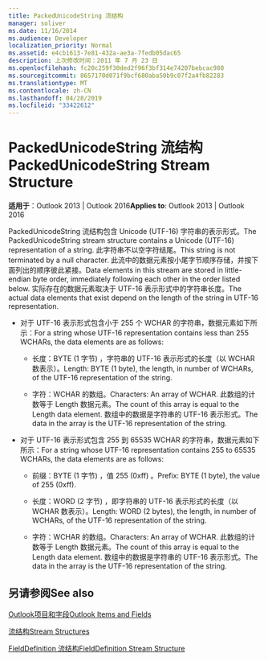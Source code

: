 ```yaml
---
title: PackedUnicodeString 流结构
manager: soliver
ms.date: 11/16/2014
ms.audience: Developer
localization_priority: Normal
ms.assetid: e4cb1613-7e81-432a-ae3a-7fedb05dac65
description: 上次修改时间：2011 年 7 月 23 日
ms.openlocfilehash: fc20c259f30ded2f96f3bf314e74207bebcac980
ms.sourcegitcommit: 8657170d071f9bcf680aba50b9c07f2a4fb82283
ms.translationtype: MT
ms.contentlocale: zh-CN
ms.lasthandoff: 04/28/2019
ms.locfileid: "33422612"
---
```

# <a name="packedunicodestring-stream-structure"></a><span data-ttu-id="248d6-103">PackedUnicodeString 流结构</span><span class="sxs-lookup"><span data-stu-id="248d6-103">PackedUnicodeString Stream Structure</span></span>

  
  
<span data-ttu-id="248d6-104">**适用于**：Outlook 2013 | Outlook 2016</span><span class="sxs-lookup"><span data-stu-id="248d6-104">**Applies to**: Outlook 2013 | Outlook 2016</span></span> 
  
<span data-ttu-id="248d6-105">PackedUnicodeString 流结构包含 Unicode (UTF-16) 字符串的表示形式。</span><span class="sxs-lookup"><span data-stu-id="248d6-105">The PackedUnicodeString stream structure contains a Unicode (UTF-16) representation of a string.</span></span> <span data-ttu-id="248d6-106">此字符串不以空字符结尾。</span><span class="sxs-lookup"><span data-stu-id="248d6-106">This string is not terminated by a null character.</span></span> <span data-ttu-id="248d6-107">此流中的数据元素按小尾字节顺序存储，并按下面列出的顺序彼此紧接。</span><span class="sxs-lookup"><span data-stu-id="248d6-107">Data elements in this stream are stored in little-endian byte order, immediately following each other in the order listed below.</span></span> <span data-ttu-id="248d6-108">实际存在的数据元素取决于 UTF-16 表示形式中的字符串长度。</span><span class="sxs-lookup"><span data-stu-id="248d6-108">The actual data elements that exist depend on the length of the string in UTF-16 representation.</span></span>
  
- <span data-ttu-id="248d6-109">对于 UTF-16 表示形式包含小于 255 个 WCHAR 的字符串，数据元素如下所示：</span><span class="sxs-lookup"><span data-stu-id="248d6-109">For a string whose UTF-16 representation contains less than 255 WCHARs, the data elements are as follows:</span></span>
    
  - <span data-ttu-id="248d6-110">长度：BYTE (1 字节) ，字符串的 UTF-16 表示形式的长度（以 WCHAR 数表示）。</span><span class="sxs-lookup"><span data-stu-id="248d6-110">Length: BYTE (1 byte), the length, in number of WCHARs, of the UTF-16 representation of the string.</span></span>
    
  - <span data-ttu-id="248d6-111">字符：WCHAR 的数组。</span><span class="sxs-lookup"><span data-stu-id="248d6-111">Characters: An array of WCHAR.</span></span> <span data-ttu-id="248d6-112">此数组的计数等于 Length 数据元素。</span><span class="sxs-lookup"><span data-stu-id="248d6-112">The count of this array is equal to the Length data element.</span></span> <span data-ttu-id="248d6-113">数组中的数据是字符串的 UTF-16 表示形式。</span><span class="sxs-lookup"><span data-stu-id="248d6-113">The data in the array is the UTF-16 representation of the string.</span></span>
    
- <span data-ttu-id="248d6-114">对于 UTF-16 表示形式包含 255 到 65535 WCHAR 的字符串，数据元素如下所示：</span><span class="sxs-lookup"><span data-stu-id="248d6-114">For a string whose UTF-16 representation contains 255 to 65535 WCHARs, the data elements are as follows:</span></span>
    
  - <span data-ttu-id="248d6-115">前缀：BYTE (1 字节) ，值 255 (0xff) 。</span><span class="sxs-lookup"><span data-stu-id="248d6-115">Prefix: BYTE (1 byte), the value of 255 (0xff).</span></span>
    
  - <span data-ttu-id="248d6-116">长度：WORD (2 字节) ，即字符串的 UTF-16 表示形式的长度（以 WCHAR 数表示）。</span><span class="sxs-lookup"><span data-stu-id="248d6-116">Length: WORD (2 bytes), the length, in number of WCHARs, of the UTF-16 representation of the string.</span></span>
    
  - <span data-ttu-id="248d6-117">字符：WCHAR 的数组。</span><span class="sxs-lookup"><span data-stu-id="248d6-117">Characters: An array of WCHAR.</span></span> <span data-ttu-id="248d6-118">此数组的计数等于 Length 数据元素。</span><span class="sxs-lookup"><span data-stu-id="248d6-118">The count of this array is equal to the Length data element.</span></span> <span data-ttu-id="248d6-119">数组中的数据是字符串的 UTF-16 表示形式。</span><span class="sxs-lookup"><span data-stu-id="248d6-119">The data in the array is the UTF-16 representation of the string.</span></span>
    
## <a name="see-also"></a><span data-ttu-id="248d6-120">另请参阅</span><span class="sxs-lookup"><span data-stu-id="248d6-120">See also</span></span>



[<span data-ttu-id="248d6-121">Outlook项目和字段</span><span class="sxs-lookup"><span data-stu-id="248d6-121">Outlook Items and Fields</span></span>](outlook-items-and-fields.md)
  
[<span data-ttu-id="248d6-122">流结构</span><span class="sxs-lookup"><span data-stu-id="248d6-122">Stream Structures</span></span>](stream-structures.md)
  
[<span data-ttu-id="248d6-123">FieldDefinition 流结构</span><span class="sxs-lookup"><span data-stu-id="248d6-123">FieldDefinition Stream Structure</span></span>](fielddefinition-stream-structure.md)

